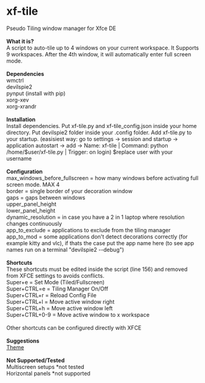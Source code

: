# xf-tile
Pseudo Tiling window manager for Xfce DE<br />
<br />
**What it is?**<br />
A script to auto-tile up to 4 windows on your current workspace. It Supports 9 workspaces. After the 4th window, it will automatically enter full screen mode.<br />
<br />
**Dependencies**<br />
wmctrl<br />
devilspie2<br />
pynput (install with pip)<br />
xorg-xev<br />
xorg-xrandr <br />
<br />
**Installation** <br />
Install dependencies. Put xf-tile.py and xf-tile_config.json inside your home directory. Put devilspie2 folder inside your .config folder.
Add xf-tile.py to your startup. (easisiest way: go to settings -> session and startup -> application autostart -> add -> Name: xf-tile | Command: python /home/$user/xf-tile.py | Trigger: on login) $replace user with your username<br />
<br />
**Configuration**<br />
max_windows_before_fullscreen = how many windows before activating full screen mode. MAX 4<br />
border  = single border of your decoration window<br />
gaps = gaps between windows<br />
upper_panel_height <br />
lower_panel_height <br />
dynamic_resolution = in case you have a 2 in 1 laptop where resolution changes continuously<br />
app_to_exclude = applications to exclude from the tiling manager<br />
app_to_mod = some applications don't detect decorations correctly (for example kitty and vlc), if thats the case put the app name here (to see app names run on a terminal "devilspie2 --debug")<br />
<br />
**Shortcuts**<br />
These shortcuts must be edited inside the script (line 156) and removed from XFCE settings to avoids conflicts.<br />
Super+e        = Set Mode (Tiled/Fullscreen)<br />
Super+CTRL=e   = Tiling Manager On/Off<br />
Super+CTRL+r   = Reload Config File<br />
Super+CTRL+l   = Move active window right<br />
Super+CTRL+h   = Move active window left<br />
Super+CTRL+0-9 = Move active window to x workspace<br />
<br />
Other shortcuts can be configured directly with XFCE <br />
<br />
**Suggestions**<br />
[Theme](https://www.gnome-look.org/p/1016214/)<br />
<br />
**Not Supported/Tested**<br />
Multiscreen setups *not tested<br />
Horizontal panels *not supported<br />

